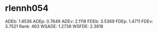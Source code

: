 # rlennh054

ADEb: 1.8536
ADEp: 0.7649
ADEv: 2.1118
FDEb: 3.5369
FDEp: 1.4711
FDEv: 3.7521
Rank: 463
WSADE: 1.2738
WSFDE: 2.3818
